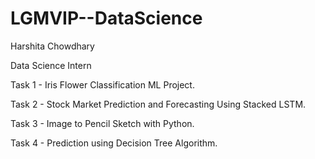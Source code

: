 # LGMVIP--DataScience

Harshita Chowdhary

Data Science Intern

Task 1 - Iris Flower Classification ML Project.

Task 2 - Stock Market Prediction and Forecasting Using Stacked LSTM.

Task 3 - Image to Pencil Sketch with Python.

Task 4 - Prediction using Decision Tree Algorithm.
